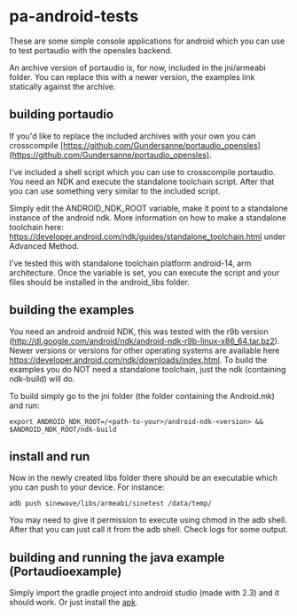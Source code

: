 # pa-android-tests
These are some simple console applications for android which you can use to test portaudio with the opensles backend.

An archive version of portaudio is, for now, included in the jni/armeabi folder. You can replace this with a newer version, the examples link statically against the archive.

## building portaudio

If you'd like to replace the included archives with your own you can crosscompile [https://github.com/Gundersanne/portaudio_opensles](https://github.com/Gundersanne/portaudio_opensles).

I've included a shell script which you can use to crosscompile portaudio. You need an NDK and execute the standalone toolchain script. After that you can use something very similar to the included script.

Simply edit the ANDROID_NDK_ROOT variable, make it point to a standalone instance of the android ndk. More information on how to make a standalone toolchain here: https://developer.android.com/ndk/guides/standalone_toolchain.html under Advanced Method.

I've tested this with standalone toolchain platform android-14, arm architecture. Once the variable is set, you can execute the script and your files should be installed in the android_libs folder.

## building the examples

You need an android android NDK, this was tested with the r9b version (http://dl.google.com/android/ndk/android-ndk-r9b-linux-x86_64.tar.bz2). Newer versions or versions for other operating systems are available here https://developer.android.com/ndk/downloads/index.html. To build the examples you do NOT need a standalone toolchain, just the ndk (containing ndk-build) will do.

To build simply go to the jni folder (the folder containing the Android.mk) and run:

```
export ANDROID_NDK_ROOT=/<path-to-your>/android-ndk-<version> && $ANDROID_NDK_ROOT/ndk-build
```

## install and run

Now in the newly created libs folder there should be an executable which you can push to your device. For instance:

`adb push sinewave/libs/armeabi/sinetest /data/temp/`

You may need to give it permission to execute using chmod in the adb shell. After that you can just call it from the adb shell. Check logs for some output.

## building and running the java example (Portaudioexample)

Simply import the gradle project into android studio (made with 2.3) and it should work. Or just install the [apk](https://github.com/Gundersanne/pa-android-tests/blob/master/docs/armeabi-v7a/app-debug.apk).


